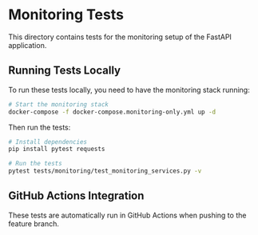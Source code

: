# Monitoring Tests

This directory contains tests for the monitoring setup of the FastAPI application.

## Running Tests Locally

To run these tests locally, you need to have the monitoring stack running:

```bash
# Start the monitoring stack
docker-compose -f docker-compose.monitoring-only.yml up -d
```

Then run the tests:

```bash
# Install dependencies
pip install pytest requests

# Run the tests
pytest tests/monitoring/test_monitoring_services.py -v
```

## GitHub Actions Integration

These tests are automatically run in GitHub Actions when pushing to the feature branch.

